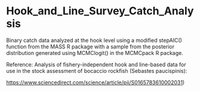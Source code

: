 # Hook_and_Line_Survey_Catch_Analysis
Binary catch data analyzed at the hook level using a modified stepAIC() function from the MASS R package with a sample from the posterior distribution generated using MCMClogit() in the MCMCpack R package.

Reference:  Analysis of fishery-independent hook and line-based data for use in the stock assessment of bocaccio rockfish (Sebastes paucispinis):


   https://www.sciencedirect.com/science/article/pii/S0165783610002031)
